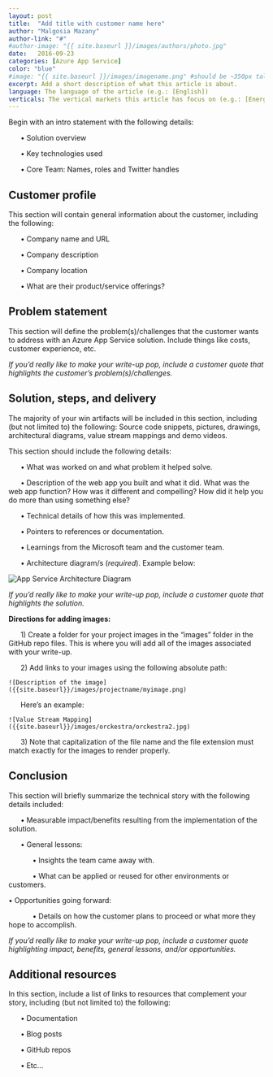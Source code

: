 ```yaml
---
layout: post
title:  "Add title with customer name here"
author: "Malgosia Mazany"
author-link: "#"
#author-image: "{{ site.baseurl }}/images/authors/photo.jpg"
date:   2016-09-23
categories: [Azure App Service]
color: "blue"
#image: "{{ site.baseurl }}/images/imagename.png" #should be ~350px tall
excerpt: Add a short description of what this article is about.
language: The language of the article (e.g.: [English])
verticals: The vertical markets this article has focus on (e.g.: [Energy, Manufacturing & Resources, Financial Services, Public Sector, “Retail, Consumer Products & Services”, Environmental, Communications/Media, Transportation & Logistics, Smart Cities, Agricultural, Environmental, Healthcare, Other])
---
```

Begin with an intro statement with the following details:

&nbsp;&nbsp;&nbsp;&nbsp;&nbsp;&nbsp;•	Solution overview
 
&nbsp;&nbsp;&nbsp;&nbsp;&nbsp;&nbsp;•	Key technologies used
 
&nbsp;&nbsp;&nbsp;&nbsp;&nbsp;&nbsp;•	Core Team: Names, roles and Twitter handles 


 
## Customer profile ##
This section will contain general information about the customer, including the following:

&nbsp;&nbsp;&nbsp;&nbsp;&nbsp;&nbsp;•	Company name and URL

&nbsp;&nbsp;&nbsp;&nbsp;&nbsp;&nbsp;•	Company description

&nbsp;&nbsp;&nbsp;&nbsp;&nbsp;&nbsp;•	Company location

&nbsp;&nbsp;&nbsp;&nbsp;&nbsp;&nbsp;•	What are their product/service offerings?



 
## Problem statement ##


This section will define the problem(s)/challenges that the customer wants to address with an Azure App Service solution. Include things like costs, customer experience, etc.
 
*If you’d really like to make your write-up pop, include a customer quote that highlights the customer’s problem(s)/challenges.*


 
## Solution, steps, and delivery ##


The majority of your win artifacts will be included in this section, including (but not limited to) the following: Source code snippets, pictures, drawings, architectural diagrams, value stream mappings and demo videos.

This section should include the following details:

&nbsp;&nbsp;&nbsp;&nbsp;&nbsp;&nbsp;•	What was worked on and what problem it helped solve.
 
&nbsp;&nbsp;&nbsp;&nbsp;&nbsp;&nbsp;•	Description of the web app you built and what it did. What was the web app function? How was it different and compelling? How did it help you do more than using something else?

&nbsp;&nbsp;&nbsp;&nbsp;&nbsp;&nbsp;•	Technical details of how this was implemented.

&nbsp;&nbsp;&nbsp;&nbsp;&nbsp;&nbsp;•	Pointers to references or documentation.
 
&nbsp;&nbsp;&nbsp;&nbsp;&nbsp;&nbsp;•	Learnings from the Microsoft team and the customer team.

&nbsp;&nbsp;&nbsp;&nbsp;&nbsp;&nbsp;•	Architecture diagram/s (*required*). Example below:

![App Service Architecture Diagram]({{site.baseurl}}/images/templates/appservicearchitecture.png)

*If you’d really like to make your write-up pop, include a customer quote that highlights the solution.*

**Directions for adding images:**

&nbsp;&nbsp;&nbsp;&nbsp;&nbsp;&nbsp;1)	Create a folder for your project images in the “images” folder in the GitHub repo files. This is where you will add all of the images associated with your write-up.
 
&nbsp;&nbsp;&nbsp;&nbsp;&nbsp;&nbsp;2)	Add links to your images using the following absolute path:

    ![Description of the image]({{site.baseurl}}/images/projectname/myimage.png)

&nbsp;&nbsp;&nbsp;&nbsp;&nbsp;&nbsp;Here’s an example: 

    ![Value Stream Mapping]({{site.baseurl}}/images/orckestra/orckestra2.jpg)

&nbsp;&nbsp;&nbsp;&nbsp;&nbsp;&nbsp;3)	Note that capitalization of the file name and the file extension must match exactly for the images to render properly.


 
## Conclusion ##

This section will briefly summarize the technical story with the following details included:

&nbsp;&nbsp;&nbsp;&nbsp;&nbsp;&nbsp;•	Measurable impact/benefits resulting from the implementation of the solution.

&nbsp;&nbsp;&nbsp;&nbsp;&nbsp;&nbsp;•	General lessons:

&nbsp;&nbsp;&nbsp;&nbsp;&nbsp;&nbsp;&nbsp;&nbsp;&nbsp;&nbsp;&nbsp;&nbsp;•	Insights the team came away with.

&nbsp;&nbsp;&nbsp;&nbsp;&nbsp;&nbsp;&nbsp;&nbsp;&nbsp;&nbsp;&nbsp;&nbsp;•	What can be applied or reused for other environments or customers.

•	Opportunities going forward:

&nbsp;&nbsp;&nbsp;&nbsp;&nbsp;&nbsp;&nbsp;&nbsp;&nbsp;&nbsp;&nbsp;&nbsp;•	Details on how the customer plans to proceed or what more they hope to accomplish.

*If you’d really like to make your write-up pop, include a customer quote highlighting impact, benefits, general lessons, and/or opportunities.*


## Additional resources ##
In this section, include a list of links to resources that complement your story, including (but not limited to) the following:

&nbsp;&nbsp;&nbsp;&nbsp;&nbsp;&nbsp;•	Documentation

&nbsp;&nbsp;&nbsp;&nbsp;&nbsp;&nbsp;•	Blog posts

&nbsp;&nbsp;&nbsp;&nbsp;&nbsp;&nbsp;•	GitHub repos

&nbsp;&nbsp;&nbsp;&nbsp;&nbsp;&nbsp;•	Etc…

